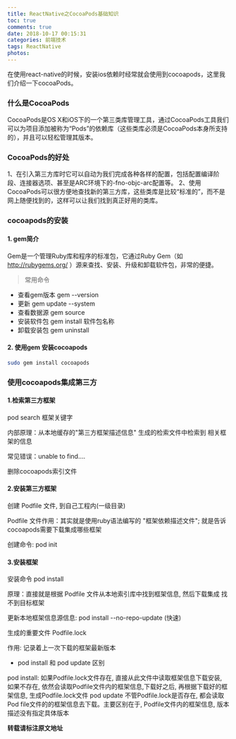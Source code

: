 ```yaml
---
title: ReactNative之CocoaPods基础知识
toc: true
comments: true
date: 2018-10-17 00:15:31
categories: 前端技术
tags: ReactNative
photos:
---
```


在使用react-native的时候，安装ios依赖时经常就会使用到cocoapods，这里我们介绍一下cocoaPods。

<!--more-->

### 什么是CocoaPods

CocoaPods是OS X和iOS下的一个第三类库管理工具，通过CocoaPods工具我们可以为项目添加被称为“Pods”的依赖库（这些类库必须是CocoaPods本身所支持的），并且可以轻松管理其版本。

### CocoaPods的好处

1、在引入第三方库时它可以自动为我们完成各种各样的配置，包括配置编译阶段、连接器选项、甚至是ARC环境下的-fno-objc-arc配置等。
2、使用CocoaPods可以很方便地查找新的第三方库，这些类库是比较“标准的”，而不是网上随便找到的，这样可以让我们找到真正好用的类库。

### cocoapods的安装

#### 1. gem简介

Gem是一个管理Ruby库和程序的标准包，它通过Ruby Gem（如 http://rubygems.org/ ）源来查找、安装、升级和卸载软件包，非常的便捷。

> 常用命令

* 查看gem版本 gem --version
* 更新 gem update --system
* 查看数据源 gem source
* 安装软件包 gem install 软件包名称
* 卸载安装包 gem uninstall


#### 2. 使用gem 安装cocoapods

```bash
sudo gem install cocoapods
```

### 使用cocoapods集成第三方

#### 1.检索第三方框架

pod search 框架关键字

内部原理：从本地缓存的"第三方框架描述信息" 生成的检索文件中检索到 相关框架的信息

常见错误：unable to find....

删除cocoapods索引文件


#### 2.安装第三方框架

创建 Podfile 文件, 到自己工程内(一级目录)

Podfile 文件作用：其实就是使用ruby语法编写的 "框架依赖描述文件"; 就是告诉cocoapods需要下载集成哪些框架

创建命令: pod init


#### 3.安装框架

安装命令 pod install

原理：直接就是根据 Podfile 文件从本地索引库中找到框架信息, 然后下载集成
找不到目标框架

更新本地框架信息源信息: pod install --no-repo-update  (快速)

生成的重要文件 Podfile.lock

作用: 记录着上一次下载的框架最新版本


* pod install 和 pod update 区别

pod install: 如果Podfile.lock文件存在, 直接从此文件中读取框架信息下载安装, 如果不存在, 依然会读取Podfile文件内的框架信息,下载好之后, 再根据下载好的框架信息, 生成Podfile.lock文件
pod update 不管Podfile.lock是否存在, 都会读取Pod file文件的的框架信息去下载。主要区别在于, Podfile文件内的框架信息, 版本描述没有指定具体版本


**转载请标注原文地址**

